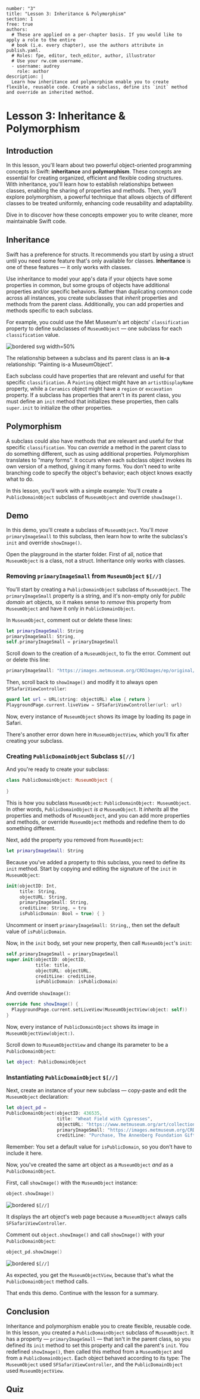 ```metadata
number: "3"
title: "Lesson 3: Inheritance & Polymorphism"
section: 1
free: true
authors:
  # These are applied on a per-chapter basis. If you would like to apply a role to the entire
  # book (i.e. every chapter), use the authors attribute in publish.yaml.
  # Roles: fpe, editor, tech_editor, author, illustrator
  # Use your rw.com username.
  - username: audrey
    role: author
description: |
  Learn how inheritance and polymorphism enable you to create flexible, reusable code. Create a subclass, define its `init` method and override an inherited method.
```

# Lesson 3: Inheritance & Polymorphism

## Introduction

In this lesson, you'll learn about two powerful object-oriented programming concepts in Swift: **inheritance** and **polymorphism**. These concepts are essential for creating organized, efficient and flexible coding structures. With inheritance, you'll learn how to establish relationships between classes, enabling the sharing of properties and methods. Then, you'll explore polymorphism, a powerful technique that allows objects of different classes to be treated uniformly, enhancing code reusability and adaptability.

Dive in to discover how these concepts empower you to write cleaner, more maintainable Swift code. 

## Inheritance

Swift has a preference for structs. It recommends you start by using a struct until you need some feature that's only available for classes. **Inheritance** is one of these features — it only works with classes.

Use inheritance to model your app's data if your objects have some properties in common, but some groups of objects have additional properties and/or specific behaviors. Rather than duplicating common code across all instances, you create subclasses that _inherit_ properties and methods from the parent class. Additionally, you can add properties and methods specific to each subclass. 

For example, you could use the Met Museum's art objects' `classification` property to define subclasses of `MuseumObject` — one subclass for each `classification` value. 

![bordered svg width=50%](images/01-class-tree.png "Museum art object classification tree")

The relationship between a subclass and its parent class is an **is-a** relationship: “Painting is-a MuseumObject”.

Each subclass could have properties that are relevant and useful for that specific `classification`. A `Painting` object might have an `artistDisplayName` property, while a `Ceramics` object might have a `region` or `excavation` property. If a subclass has properties that aren't in its parent class, you must define an `init` method that initializes these properties, then calls `super.init` to initialize the other properties.

## Polymorphism

A subclass could also have methods that are relevant and useful for that specific `classification`. You can _override_ a method in the parent class to do something different, such as using additional properties. Polymorphism translates to "many forms". It occurs when each subclass object invokes its own version of a method, giving it many forms. You don't need to write branching code to specify the object's behavior; each object knows exactly what to do.

In this lesson, you'll work with a simple example: You'll create a `PublicDomainObject` subclass of `MuseumObject` and override `showImage()`.

## Demo

In this demo, you'll create a subclass of `MuseumObject`. You'll _move_ `primaryImageSmall` to this subclass, then learn how to write the subclass's `init` and override `showImage()`.

Open the playground in the starter folder. First of all, notice that `MuseumObject` is a class, not a struct. Inheritance only works with classes.

### Removing `primaryImageSmall` from `MuseumObject` `$[//]`

You'll start by creating a `PublicDomainObject` subclass of `MuseumObject`. The `primaryImageSmall` property is a string, and it's non-empty only for _public domain_ art objects, so it makes sense to _remove_ this property from `MuseumObject` and have it only in `PublicDomainObject`.

In `MuseumObject`, comment out or delete these lines:

```swift
let primaryImageSmall: String
primaryImageSmall: String,
self.primaryImageSmall = primaryImageSmall
```

Scroll down to the creation of a `MuseumObject`, to fix the error. Comment out or delete this line:

```swift
primaryImageSmall: "https://images.metmuseum.org/CRDImages/ep/original/DT1567.jpg",
```

Then, scroll back to `showImage()` and modify it to always open `SFSafariViewController`:

```swift
guard let url = URL(string: objectURL) else { return }
PlaygroundPage.current.liveView = SFSafariViewController(url: url)
```

Now, every instance of `MuseumObject` shows its image by loading its page in Safari.

There's another error down here in `MuseumObjectView`, which you'll fix after creating your subclass.

### Creating `PublicDomainObject` Subclass `$[//]`

And<!----> you're ready to create your subclass:

```swift
class PublicDomainObject: MuseumObject {
  
}
```

This is how you subclass `MuseumObject`: `PublicDomainObject: MuseumObject`. In other words, `PublicDomainObject` _is a_ `MuseumObject`. It _inherits_ all the properties and methods of `MuseumObject`, and you can add more properties and methods, or override `MuseumObject` methods and redefine them to do something different.

Next, add the property you removed from `MuseumObject`:

```swift
let primaryImageSmall: String
```

Because you've added a property to this subclass, you need to define its `init` method. Start by copying and editing the signature of the `init` in `MuseumObject`:

```swift
init(objectID: Int,
     title: String,
     objectURL: String,
     primaryImageSmall: String, 
     creditLine: String, = tru
     isPublicDomain: Bool = true) { }   
```

Uncomment or insert `primaryImageSmall: String,`, then set the default value of `isPublicDomain`.

Now, in the `init` body, set your new property, then call `MuseumObject`'s `init`:

```swift
self.primaryImageSmall = primaryImageSmall
super.init(objectID: objectID,
           title: title,
           objectURL: objectURL,
           creditLine: creditLine,
           isPublicDomain: isPublicDomain)
```

And override `showImage()`:

```swift
override func showImage() {
  PlaygroundPage.current.setLiveView(MuseumObjectView(object: self))
}
```

Now, every instance of `PublicDomainObject` shows its image in `MuseumObjectView(object:)`.

Scroll down to `MuseumObjectView` and change its parameter to be a `PublicDomainObject`:

```swift
let object: PublicDomainObject
```

### Instantiating `PublicDomainObject` `$[//]`

Next, create an instance of your new subclass — copy-paste and edit the `MuseumObject` declaration:

```swift
let object_pd =
PublicDomainObject(objectID: 436535,
                   title: "Wheat Field with Cypresses",
                   objectURL: "https://www.metmuseum.org/art/collection/search/436535",
                   primaryImageSmall: "https://images.metmuseum.org/CRDImages/ep/original/DT1567.jpg"
                   creditLine: "Purchase, The Annenberg Foundation Gift, 1993")
``` 

Remember: You set a default value for `isPublicDomain`, so you don't have to include it here.

Now, you've created the same art object as a `MuseumObject` _and_ as a `PublicDomainObject`. 

First, call `showImage()` with the `MuseumObject` instance:

```swift
object.showImage()
```

![bordered](images/02-object-show-image.png "MuseumObject showImage()") `$[//]`

It displays the art object's web page because a `MuseumObject` always calls `SFSafariViewController`.

Comment out `object.showImage()` and call `showImage()` with your `PublicDomainObject`:

```swift
object_pd.showImage()
```

![bordered](images/03-object_pd-show-image.png "PublicDomainObject showImage()") `$[//]`

As expected, you get the `MuseumObjectView`, because that's what the `PublicDomainObject` method calls.

That ends this demo. Continue with the lesson for a summary.

## Conclusion

Inheritance and polymorphism enable you to create flexible, reusable code. In this lesson, you created a `PublicDomainObject` subclass of `MuseumObject`. It has a property — `primaryImageSmall` — that isn't in the parent class, so you defined its `init` method to set this property and call the parent's `init`. You redefined `showImage()`, then called this method from a `MuseumObject` and from a `PublicDomainObject`. Each object behaved according to its type: The `MuseumObject` used `SFSafariViewController`, and the `PublicDomainObject` used `MuseumObjectView`.

## Quiz
